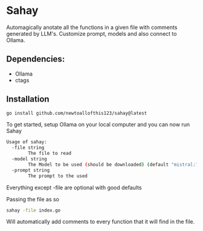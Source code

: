 # Sahay

Automagically anotate all the functions in a given file with comments generated by LLM's.
Customize prompt, models and also connect to Ollama.

## Dependencies:

- Ollama
- ctags

## Installation

```bash
go install github.com/newtoallofthis123/sahay@latest
```

To get started, setup Ollama on your local computer and you can now run Sahay

```bash
Usage of sahay:
  -file string
        The file to read
  -model string
        The Model to be used (should be downloaded) (default "mistral:7b")
  -prompt string
        The prompt to the used
```

Everything except -file are optional with good defaults

Passing the file as so

```bash
sahay -file index.go
```

Will automatically add comments to every function that it will find in the file.
